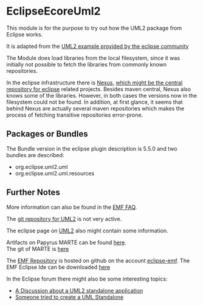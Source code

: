 # EclipseEcoreUml2 

This module is for the purpose to try out how the UML2 package from Eclipse works.

It is adapted from the [UML2 example provided by the eclipse community](https://wiki.eclipse.org/MDT/UML2/Getting_Started_with_UML2)

The Module does load libraries from the local filesystem, since it was initially not possible to fetch the libraries from commonly known repositories.

In the eclipse infrastructure there is [Nexus](https://repo.eclipse.org/), [which might be the central repository for eclipse](https://wiki.eclipse.org/Services/Nexus) related projects.
Besides maven central, Nexus also knows some of the libraries.
However, in both cases the versions now in the filesystem could not be found.
In addition, at first glance, it seems that behind Nexus are actually several maven repositories which makes the process of fetching transitive repositories error-prone.

## Packages or Bundles

The Bundle version in the eclipse plugin description is 5.5.0 and two bundles are described:
* org.eclipse.uml2.uml
* org.eclipse.uml2.uml.resources

## Further Notes

More information can also be found in the [EMF FAQ](https://wiki.eclipse.org/EMF/FAQ).

The [git repository for UML2](https://git.eclipse.org/c/uml2/org.eclipse.uml2.git/) is not very active.

The eclipse page on [UML2](https://wiki.eclipse.org/MDT/UML2) also might contain some information.

Artifacts on Papyrus MARTE can be found [here](https://ci.eclipse.org/papyrus/job/papyrus-marte-2022-03/lastSuccessfulBuild/artifact/releng/org.eclipse.papyrus.marte.p2/target/repository/). \
The git of MARTE is [here](https://git.eclipse.org/c/papyrus/org.eclipse.papyrus-marte.git/)

The [EMF Repository](https://github.com/eclipse-emf/org.eclipse.emf/tree/master) is hosted on github on the account [eclipse-emf](https://github.com/eclipse-emf). 
The EMF Eclipse Ide can be downloaded [here](https://download.eclipse.org/modeling/emf/emf/builds/release/2.35.0/index.html)

In the Eclipse forum there might also be some interesting topics:
* [A Discussion about a UML2 standalone application](https://www.eclipse.org/forums/index.php/bm/msg/151687/1/on/0/?SQ=35770805adfefb0aae54b375a6846dcb)
* [Someone tried to create a UML Standalone](https://www.eclipse.org/forums/index.php/bm/msg/360956/1/on/0/?SQ=2342ad7b78fa5c74b0eb2b053daf9d3b)

